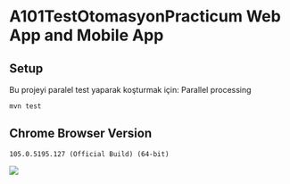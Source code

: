 # A101TestOtomasyonPracticum Web App and Mobile App





## Setup
Bu projeyi paralel test yaparak koşturmak için:
Parallel processing
```
mvn test
```
## Chrome Browser Version
```
105.0.5195.127 (Official Build) (64-bit)
```
![](https://github.com/unaltugrul/A101TestOtomasyonPracticum/blob/localMaster/23.09.2022_16.21.55_REC.gif)
